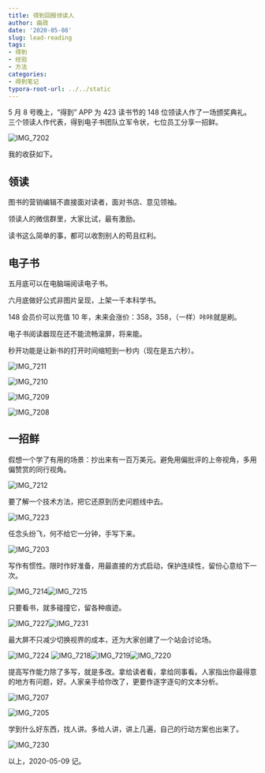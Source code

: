 ```yaml
---
title: 得到回报领读人
author: 曲政
date: '2020-05-08'
slug: lead-reading
tags:
- 得到
- 经验
- 方法
categories:
- 得到笔记
typora-root-url: ../../static
---
```


5 月 8 号晚上，“得到” APP 为 423 读书节的 148 位领读人作了一场颁奖典礼。三个领读人作代表，得到电子书团队立军令状，七位员工分享一招鲜。

![IMG_7202](/images/2020-05-08-%E5%BE%97%E5%88%B0%E5%9B%9E%E6%8A%A5%E9%A2%86%E8%AF%BB%E4%BA%BA/IMG_7202.JPG)

我的收获如下。

## 领读

图书的营销编辑不直接面对读者，面对书店、意见领袖。

领读人的微信群里，大家比试，最有激励。

读书这么简单的事，都可以收割别人的苟且红利。

## 电子书

五月底可以在电脑端阅读电子书。

六月底做好公式非图片呈现，上架一千本科学书。

148 会员价可以充值 10 年，未来会涨价：358，358，（一样）咔咔就是刷。

电子书阅读器现在还不能流畅滚屏，将来能。

秒开功能是让新书的打开时间缩短到一秒内（现在是五六秒）。

![IMG_7211](/images/2020-05-08-%E5%BE%97%E5%88%B0%E5%9B%9E%E6%8A%A5%E9%A2%86%E8%AF%BB%E4%BA%BA/IMG_7211.JPG)

![IMG_7210](/images/2020-05-08-%E5%BE%97%E5%88%B0%E5%9B%9E%E6%8A%A5%E9%A2%86%E8%AF%BB%E4%BA%BA/IMG_7210.JPG)

![IMG_7209](/images/2020-05-08-%E5%BE%97%E5%88%B0%E5%9B%9E%E6%8A%A5%E9%A2%86%E8%AF%BB%E4%BA%BA/IMG_7209.JPG)

![IMG_7208](/images/2020-05-08-%E5%BE%97%E5%88%B0%E5%9B%9E%E6%8A%A5%E9%A2%86%E8%AF%BB%E4%BA%BA/IMG_7208.JPG)

## 一招鲜

假想一个学了有用的场景：抄出来有一百万美元。避免用偏批评的上帝视角，多用偏赞赏的同行视角。

![IMG_7212](/images/2020-05-08-%E5%BE%97%E5%88%B0%E5%9B%9E%E6%8A%A5%E9%A2%86%E8%AF%BB%E4%BA%BA/IMG_7212.PNG)

要了解一个技术方法，把它还原到历史问题线中去。

![IMG_7223](/images/2020-05-08-%E5%BE%97%E5%88%B0%E5%9B%9E%E6%8A%A5%E9%A2%86%E8%AF%BB%E4%BA%BA/IMG_7223.PNG)

任念头纷飞，何不给它一分钟，手写下来。

![IMG_7203](/images/2020-05-08-%E5%BE%97%E5%88%B0%E5%9B%9E%E6%8A%A5%E9%A2%86%E8%AF%BB%E4%BA%BA/IMG_7203.PNG)

写作有惯性。限时作好准备，用最直接的方式启动，保护连续性，留份心意给下一次。

![IMG_7214](/images/2020-05-08-%E5%BE%97%E5%88%B0%E5%9B%9E%E6%8A%A5%E9%A2%86%E8%AF%BB%E4%BA%BA/IMG_7214.PNG)![IMG_7215](/images/2020-05-08-%E5%BE%97%E5%88%B0%E5%9B%9E%E6%8A%A5%E9%A2%86%E8%AF%BB%E4%BA%BA/IMG_7215.PNG "贾行家老师")

只要看书，就多碰撞它，留各种痕迹。

![IMG_7227](/images/2020-05-08-%E5%BE%97%E5%88%B0%E5%9B%9E%E6%8A%A5%E9%A2%86%E8%AF%BB%E4%BA%BA/IMG_7227.PNG)![IMG_7231](/images/2020-05-08-%E5%BE%97%E5%88%B0%E5%9B%9E%E6%8A%A5%E9%A2%86%E8%AF%BB%E4%BA%BA/IMG_7231.JPG)

最大屏不只减少切换视界的成本，还为大家创建了一个站会讨论场。

![IMG_7224](/images/2020-05-08-%E5%BE%97%E5%88%B0%E5%9B%9E%E6%8A%A5%E9%A2%86%E8%AF%BB%E4%BA%BA/IMG_7224.JPG)
![IMG_7218](/images/2020-05-08-%E5%BE%97%E5%88%B0%E5%9B%9E%E6%8A%A5%E9%A2%86%E8%AF%BB%E4%BA%BA/IMG_7218.PNG)![IMG_7219](/images/2020-05-08-%E5%BE%97%E5%88%B0%E5%9B%9E%E6%8A%A5%E9%A2%86%E8%AF%BB%E4%BA%BA/IMG_7219.PNG)![IMG_7220](/images/2020-05-08-%E5%BE%97%E5%88%B0%E5%9B%9E%E6%8A%A5%E9%A2%86%E8%AF%BB%E4%BA%BA/IMG_7220.PNG)

提高写作能力除了多写，就是多改。拿给读者看，拿给同事看。人家指出你最得意的地方有问题，好。人家亲手给你改了，更要作逐字逐句的文本分析。

![IMG_7207](/images/2020-05-08-%E5%BE%97%E5%88%B0%E5%9B%9E%E6%8A%A5%E9%A2%86%E8%AF%BB%E4%BA%BA/IMG_7207.JPG)

![IMG_7205](/images/2020-05-08-%E5%BE%97%E5%88%B0%E5%9B%9E%E6%8A%A5%E9%A2%86%E8%AF%BB%E4%BA%BA/IMG_7205.PNG)

学到什么好东西，找人讲。多给人讲，讲上几遍，自己的行动方案也出来了。

![IMG_7230](/images/2020-05-08-%E5%BE%97%E5%88%B0%E5%9B%9E%E6%8A%A5%E9%A2%86%E8%AF%BB%E4%BA%BA/IMG_7230.PNG)

以上，2020-05-09 记。
